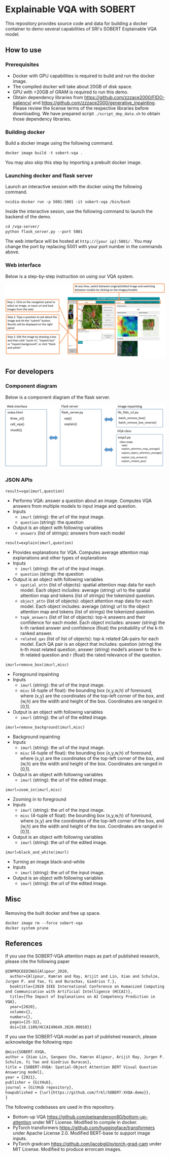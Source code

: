 # Explainable VQA with SOBERT 

This repository provides source code and data for building a docker container to demo several capabilities of SRI's SOBERT Explainable VQA model. 

## How to use

### Prerequisites

- Docker with GPU capabilities is required to build and run the docker image. 
- The compiled docker will take about 20GB of disk space. 
- GPU with >20GB of GRAM is required to run this demo.
- Obtain dependency libraries from https://github.com/zzzace2000/FIDO-saliency/ and https://github.com/zzzace2000/generative_inpainting. Please review the license terms of the respective libraries before downloading. We have prepared script `./script_dep_data.sh` to obtain those dependency libraries.

### Building docker

Build a docker image using the following command.

```
docker image build -t sobert-vqa .
```

You may also skip this step by importing a prebuilt docker image.

### Launching docker and flask server

Launch an interactive session with the docker using the following command. 
```
nvidia-docker run -p 5001:5001 -it sobert-vqa /bin/bash
```

Inside the interactive sesion, use the following command to launch the backend of the demo.

```
cd /vqa-server/
python flask_server.py --port 5001
```

The web interface will be hosted at `http://{your ip}:5001/` . You may change the port by replacing 5001 with your port number in the commands above.

### Web interface

Below is a step-by-step instruction on using our VQA system.
 
![Instructions](res/interface-0.png)

## For developers

### Component diagram

Below is a component diagram of the flask server.

![Component Diagram](res/components.png)

### JSON APIs
```
result=vqa(imurl,question)
```

- Performs VQA: answer a question about an image. Computes VQA answers from multiple models to input image and question.
- Inputs
  - `imurl` (string): the url of the input image.
  - `question` (string): the question
- Output is an object with following variables
  - `answers` (list of strings): answers from each model

```
result=explain(imurl,question)
```

- Provides explanations for VQA. Computes average attention map explanations and other types of explanations
- Inputs
  - `imurl` (string): the url of the input image.
  - `question` (string): the question
- Output is an object with following variables
  - `spatial_attn` (list of objects):  spatial attention map data for each model. Each object includes: average (string) url to the spatial attention map and tokens (list of strings) the tokenized question.
  - `object_attn` (list of objects):  object attention map data for each model. Each object includes: average (string) url to the object attention map and tokens (list of strings) the tokenized question.
  - `topk_answers` (list of list of objects): top-k answers and their confidence for each model. Each object includes: answer (string) the k-th ranked answer and confidence (float) the probability of the k-th ranked answer.
  - `related_qas` (list of list of objects): top-k related QA-pairs for each model. Each QA pair is an object that includes: question (string) the k-th most related question, answer (string) model’s answer to the k-th related question and r (float) the rated relevance of the question.

```
imurl=remove_box(imurl,misc)
```

- Foreground inpainting
- Inputs
  - `imurl` (string): the url of the input image.
  - `misc` (4-tuple of float): the bounding box (x,y,w,h) of foreround, where (x,y) are the coordinates of the top-left corner of the box, and (w,h) are the width and height of the box. Coordinates are ranged in [0,1].
- Output is an object with following variables
  - `imurl` (string): the url of the edited image.


```
imurl=remove_background(imurl,misc)
```

- Background inpainting
- Inputs
  - `imurl` (string): the url of the input image.
  - `misc` (4-tuple of float): the bounding box (x,y,w,h) of foreround, where (x,y) are the coordinates of the top-left corner of the box, and (w,h) are the width and height of the box. Coordinates are ranged in [0,1].
- Output is an object with following variables
  - `imurl` (string): the url of the edited image.


```
imurl=zoom_in(imurl,misc)
```

- Zooming in to foreground
- Inputs
  - `imurl` (string): the url of the input image.
  - `misc` (4-tuple of float): the bounding box (x,y,w,h) of foreround, where (x,y) are the coordinates of the top-left corner of the box, and (w,h) are the width and height of the box. Coordinates are ranged in [0,1].
- Output is an object with following variables
  - `imurl` (string): the url of the edited image.

```
imurl=black_and_white(imurl)
```

- Turning an image black-and-white
- Inputs
  - `imurl` (string): the url of the input image.
- Output is an object with following variables
  - `imurl` (string): the url of the edited image.

## Misc

### 
Removing the built docker and free up space.
```
docker image rm --force sobert-vqa
docker system prune
```

## References

If you use the SOBERT-VQA attention maps as part of published research, please cite the following paper

```
@INPROCEEDINGS{Alipour_2020,
  author={Alipour, Kamran and Ray, Arijit and Lin, Xiao and Schulze, Jurgen P. and Yao, Yi and Burachas, Giedrius T.},
  booktitle={2020 IEEE International Conference on Humanized Computing and Communication with Artificial Intelligence (HCCAI)}, 
  title={The Impact of Explanations on AI Competency Prediction in VQA}, 
  year={2020},
  volume={},
  number={},
  pages={25-32},
  doi={10.1109/HCCAI49649.2020.00010}}
```

If you use the SOBERT-VQA model as part of published research, please acknowledge the following repo

```
@misc{SOBERT-XVQA,
author = {Xiao Lin, Sangwoo Cho, Kamran Alipour, Arijit Ray, Jurgen P. Schulze, Yi Yao and Giedrius Buracas},
title = {SOBERT-XVQA: Spatial-Object Attention BERT Visual Question Answering model},
year = {2021},
publisher = {GitHub},
journal = {GitHub repository},
howpublished = {\url{https://github.com/frkl/SOBERT-XVQA-demo}},
}
```

The following codebases are used in this repository.

- Bottom-up VQA <https://github.com/peteanderson80/bottom-up-attention> under MIT License. Modified to compile in docker.
- PyTorch transformers <https://github.com/huggingface/transformers> under Apache License 2.0. Modified BERT-base to support image inputs.
- PyTorch gradcam <https://github.com/jacobgil/pytorch-grad-cam> under MIT License. Modified to produce errorcam images.
